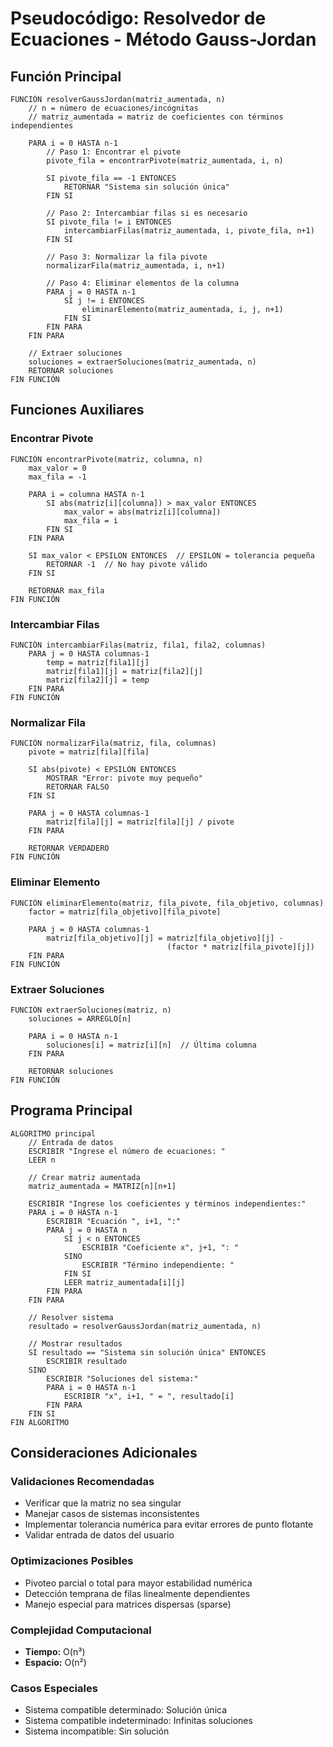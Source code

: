 ﻿# Pseudocódigo: Resolvedor de Ecuaciones - Método Gauss-Jordan

## Función Principal
```
FUNCIÓN resolverGaussJordan(matriz_aumentada, n)
    // n = número de ecuaciones/incógnitas
    // matriz_aumentada = matriz de coeficientes con términos independientes
    
    PARA i = 0 HASTA n-1
        // Paso 1: Encontrar el pivote
        pivote_fila = encontrarPivote(matriz_aumentada, i, n)
        
        SI pivote_fila == -1 ENTONCES
            RETORNAR "Sistema sin solución única"
        FIN SI
        
        // Paso 2: Intercambiar filas si es necesario
        SI pivote_fila != i ENTONCES
            intercambiarFilas(matriz_aumentada, i, pivote_fila, n+1)
        FIN SI
        
        // Paso 3: Normalizar la fila pivote
        normalizarFila(matriz_aumentada, i, n+1)
        
        // Paso 4: Eliminar elementos de la columna
        PARA j = 0 HASTA n-1
            SI j != i ENTONCES
                eliminarElemento(matriz_aumentada, i, j, n+1)
            FIN SI
        FIN PARA
    FIN PARA
    
    // Extraer soluciones
    soluciones = extraerSoluciones(matriz_aumentada, n)
    RETORNAR soluciones
FIN FUNCIÓN
```

## Funciones Auxiliares

### Encontrar Pivote
```
FUNCIÓN encontrarPivote(matriz, columna, n)
    max_valor = 0
    max_fila = -1
    
    PARA i = columna HASTA n-1
        SI abs(matriz[i][columna]) > max_valor ENTONCES
            max_valor = abs(matriz[i][columna])
            max_fila = i
        FIN SI
    FIN PARA
    
    SI max_valor < EPSILON ENTONCES  // EPSILON = tolerancia pequeña
        RETORNAR -1  // No hay pivote válido
    FIN SI
    
    RETORNAR max_fila
FIN FUNCIÓN
```

### Intercambiar Filas
```
FUNCIÓN intercambiarFilas(matriz, fila1, fila2, columnas)
    PARA j = 0 HASTA columnas-1
        temp = matriz[fila1][j]
        matriz[fila1][j] = matriz[fila2][j]
        matriz[fila2][j] = temp
    FIN PARA
FIN FUNCIÓN
```

### Normalizar Fila
```
FUNCIÓN normalizarFila(matriz, fila, columnas)
    pivote = matriz[fila][fila]
    
    SI abs(pivote) < EPSILON ENTONCES
        MOSTRAR "Error: pivote muy pequeño"
        RETORNAR FALSO
    FIN SI
    
    PARA j = 0 HASTA columnas-1
        matriz[fila][j] = matriz[fila][j] / pivote
    FIN PARA
    
    RETORNAR VERDADERO
FIN FUNCIÓN
```

### Eliminar Elemento
```
FUNCIÓN eliminarElemento(matriz, fila_pivote, fila_objetivo, columnas)
    factor = matriz[fila_objetivo][fila_pivote]
    
    PARA j = 0 HASTA columnas-1
        matriz[fila_objetivo][j] = matriz[fila_objetivo][j] - 
                                   (factor * matriz[fila_pivote][j])
    FIN PARA
FIN FUNCIÓN
```

### Extraer Soluciones
```
FUNCIÓN extraerSoluciones(matriz, n)
    soluciones = ARREGLO[n]
    
    PARA i = 0 HASTA n-1
        soluciones[i] = matriz[i][n]  // Última columna
    FIN PARA
    
    RETORNAR soluciones
FIN FUNCIÓN
```

## Programa Principal
```
ALGORITMO principal
    // Entrada de datos
    ESCRIBIR "Ingrese el número de ecuaciones: "
    LEER n
    
    // Crear matriz aumentada
    matriz_aumentada = MATRIZ[n][n+1]
    
    ESCRIBIR "Ingrese los coeficientes y términos independientes:"
    PARA i = 0 HASTA n-1
        ESCRIBIR "Ecuación ", i+1, ":"
        PARA j = 0 HASTA n
            SI j < n ENTONCES
                ESCRIBIR "Coeficiente x", j+1, ": "
            SINO
                ESCRIBIR "Término independiente: "
            FIN SI
            LEER matriz_aumentada[i][j]
        FIN PARA
    FIN PARA
    
    // Resolver sistema
    resultado = resolverGaussJordan(matriz_aumentada, n)
    
    // Mostrar resultados
    SI resultado == "Sistema sin solución única" ENTONCES
        ESCRIBIR resultado
    SINO
        ESCRIBIR "Soluciones del sistema:"
        PARA i = 0 HASTA n-1
            ESCRIBIR "x", i+1, " = ", resultado[i]
        FIN PARA
    FIN SI
FIN ALGORITMO
```

## Consideraciones Adicionales

### Validaciones Recomendadas
- Verificar que la matriz no sea singular
- Manejar casos de sistemas inconsistentes
- Implementar tolerancia numérica para evitar errores de punto flotante
- Validar entrada de datos del usuario

### Optimizaciones Posibles
- Pivoteo parcial o total para mayor estabilidad numérica
- Detección temprana de filas linealmente dependientes
- Manejo especial para matrices dispersas (sparse)

### Complejidad Computacional
- **Tiempo:** O(n³)
- **Espacio:** O(n²)

### Casos Especiales
- Sistema compatible determinado: Solución única
- Sistema compatible indeterminado: Infinitas soluciones
- Sistema incompatible: Sin solución